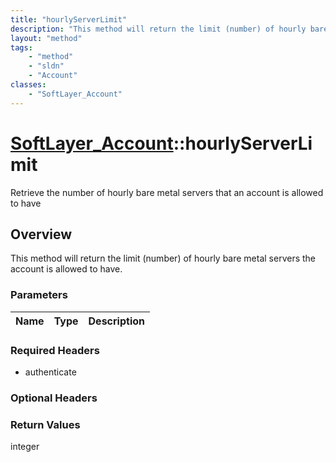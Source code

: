 ```yaml
---
title: "hourlyServerLimit"
description: "This method will return the limit (number) of hourly bare metal servers the account is allowed to have."
layout: "method"
tags:
    - "method"
    - "sldn"
    - "Account"
classes:
    - "SoftLayer_Account"
---
```

# [SoftLayer_Account](/reference/services/SoftLayer_Account)::hourlyServerLimit

Retrieve the number of hourly bare metal servers that an account is allowed to have 


## Overview 
This method will return the limit (number) of hourly bare metal servers the account is allowed to have. 

### Parameters 
|Name | Type | Description |
| --- | --- | --- |


### Required Headers
* authenticate

### Optional Headers

### Return Values
integer

